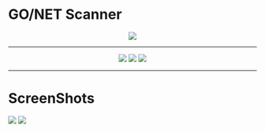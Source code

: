 # GO/NET Scanner
<div id="image" align="center">
  <img src="https://user-images.githubusercontent.com/60628803/152819380-79b7f954-faca-4363-a44b-86a5eb3a68cb.png" >
  </div>
  
 ---
 
 <div id="badges" align="center">
  <img src="https://img.shields.io/badge/%40author-luijait.es-informational">
  <img src="https://img.shields.io/github/repo-size/luijait/GONET-Scanner?label=Size">
  <img src="https://img.shields.io/github/languages/top/luijait/GONET-Scanner?label=go">
</div>


---

# ScreenShots

<img src="https://user-images.githubusercontent.com/60628803/152821931-a2678f6c-c383-4939-9040-938d5f01defd.png">
<img src="https://user-images.githubusercontent.com/60628803/152824097-301c66b1-5248-4995-b1ee-1f509c1cb184.png">


